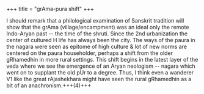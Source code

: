 +++
title = "grAma-pura shift"
+++

I should remark that a philological examination of Sanskrit tradition will show that the grAma (village/encampment) was an ideal only the remote Indo-Aryan past -- the time of the shruti. Since the 2nd urbanization the center of cultured H life has always been the city. The ways of the paura in the nagara were seen as epitome of high culture & lot of new norms are centered on the paura householder, perhaps a shift from the older gRhamedhin in more rural settings. This shift begins in the latest layer of the veda where we see the emergence of an Aryan neologism -- nagara which went on to supplant the old pUr to a degree. Thus, I think even a wanderer V1 like the great rAjashekhara might have seen the rural gRhamedhin as a bit of an anachronism.+++(4)+++